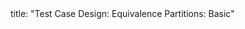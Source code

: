 <frontmatter>
title: "Test Case Design: Equivalence Partitions: Basic"
</frontmatter>

<include src="unit-inPage-asFlat.md" boilerplate />
